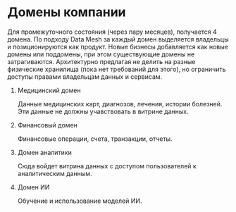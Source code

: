 # Домены компании

Для промежуточного состояния (через пару месяцев), получается 4 домена. По подходу Data Mesh за каждый домен выделяется владельцы и позиционируются как продукт. Новые бизнесы добавляется как новые домены или поддомены, при этом существующие домены не затрагиваются. Архитектурно предлагая не делить на разные физические хранилища (пока нет требований для этого), но ограничить доступы правами владельцам данных и сервисам.

1. Медицинский домен
   
   Данные медицинских карт, диагнозов, лечения, истории болезней. Эти данные не должны учавствовать в витрине данных.

2. Финансовый домен
   
   Финансовые операции, счета, транзакции, отчеты.

3. Домен аналитики
   
   Сюда войдет витрина данных с доступом пользователей к аналитическим данным.

4. Домен ИИ
   
   Обучение и использование моделей ИИ.